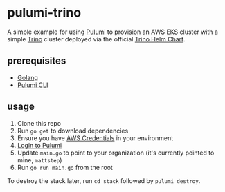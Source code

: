 # pulumi-trino
A simple example for using [Pulumi](https://www.pulumi.com/) to provision an AWS EKS cluster with a simple [Trino](https://trino.io) cluster deployed via the official [Trino Helm Chart](https://trino.io/docs/current/installation/kubernetes.html]).

## prerequisites
- [Golang](https://go.dev/doc/install)
- [Pulumi CLI](https://www.pulumi.com/docs/install/)

## usage
1. Clone this repo
2. Run `go get` to download dependencies
3. Ensure you have [AWS Credentials](https://www.pulumi.com/registry/packages/aws/installation-configuration/#set-credentials-as-environment-variables) in your environment
4. [Login to Pulumi](https://www.pulumi.com/docs/cli/commands/pulumi_login/)
5. Update `main.go` to point to your organization (it's currently pointed to mine, `mattstep`)
6. Run `go run main.go` from the root

To destroy the stack later, run `cd stack` followed by `pulumi destroy`.
